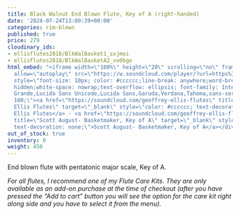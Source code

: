 ```yaml
---
title: Black Walnut End Blown Flute, Key of A (right-handed)
date: '2024-07-24T13:00:39+00:00'
categories: rim-blown
published: true
price: 279
cloudinary_ids:
- ellisflutes2018/BlkWalBasket1_sxjmei
- ellisflutes2018/BlkWalBasketA2_vo0bge
html_embed: "<iframe width=\"100%\" height=\"20\" scrolling=\"no\" frameborder=\"no\"
  allow=\"autoplay\" src=\"https://w.soundcloud.com/player/?url=https%3A//api.soundcloud.com/tracks/536548146&color=%23ff5500&inverse=false&auto_play=false&show_user=true\"></iframe><div
  style=\"font-size: 10px; color: #cccccc;line-break: anywhere;word-break: normal;overflow:
  hidden;white-space: nowrap;text-overflow: ellipsis; font-family: Interstate,Lucida
  Grande,Lucida Sans Unicode,Lucida Sans,Garuda,Verdana,Tahoma,sans-serif;font-weight:
  100;\"><a href=\"https://soundcloud.com/geoffrey-ellis-flutes\" title=\"Geoffrey
  Ellis Flutes\" target=\"_blank\" style=\"color: #cccccc; text-decoration: none;\">Geoffrey
  Ellis Flutes</a> · <a href=\"https://soundcloud.com/geoffrey-ellis-flutes/anasazi-20-sample\"
  title=\"Scott August- Basketmaker, Key of A\" target=\"_blank\" style=\"color: #cccccc;
  text-decoration: none;\">Scott August- Basketmaker, Key of A</a></div>\r\n"
out_of_stock: true
inventory: 0
weight: 450
---
```


End blown flute with pentatonic major scale, Key of A.

*For all flutes, I recommend one of my Flute Care Kits. They are only available as an add-on purchase at the time of checkout (after you have pressed the “Add to cart” button you will see the option for the care kit right along side and you have to select it from the menu).*

